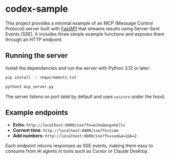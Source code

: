 # codex-sample

This project provides a minimal example of an MCP (Message Control Protocol) server built with
[FastAPI](https://fastapi.tiangolo.com/) that streams results using Server-Sent Events (SSE). It
includes three simple example functions and exposes them through an HTTP endpoint.

## Running the server

Install the dependencies and run the server with Python 3.12 or later:

```bash
pip install -r requirements.txt
```

```bash
python3 mcp_server.py
```

The server listens on port `8000` by default and uses `uvicorn` under the hood.

## Example endpoints

- **Echo**: `http://localhost:8000/sse?fn=echo&msg=hello`
- **Current time**: `http://localhost:8000/sse?fn=time`
- **Add numbers**: `http://localhost:8000/sse?fn=sum&a=1&b=2`

Each endpoint returns responses as SSE events, making them easy to
consume from AI agents in tools such as Cursor or Claude Desktop.
